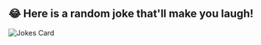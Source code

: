 ## 😂 Here is a random joke that'll make you laugh!
![Jokes Card](https://readme-jokes.vercel.app/api)
<!---
- 👋 Hi, I’m @james-nv
- 👀 I’m interested in ...
- 🌱 I’m currently learning ...
- 💞️ I’m looking to collaborate on ...
- 📫 How to reach me ...

james-nv/james-nv is a ✨ special ✨ repository because its `README.md` (this file) appears on your GitHub profile.
You can click the Preview link to take a look at your changes.
--->
